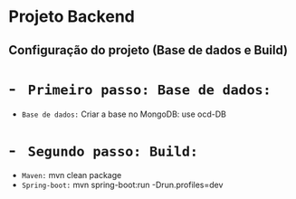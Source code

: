 # Projeto Backend

## Configuração do projeto (Base de dados e Build)
# - ` Primeiro passo: Base de dados:`

- `Base de dados:` Criar a base no MongoDB: use ocd-DB


# - ` Segundo passo: Build:`
- `Maven:` mvn clean package
- `Spring-boot:` mvn spring-boot:run -Drun.profiles=dev